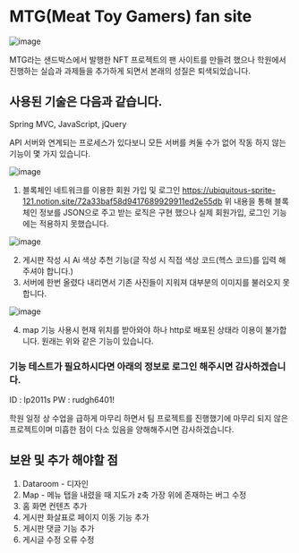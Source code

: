 # MTG(Meat Toy Gamers) fan site

![image](https://user-images.githubusercontent.com/101491213/198166949-f55c70fd-9028-4329-b838-5ef437774fad.png)

MTG라는 샌드박스에서 발행한 NFT 프로젝트의 팬 사이트를 만들려 했으나
학원에서 진행하는 실습과 과제들을 추가하게 되면서 본래의 성질은 퇴색되었습니다.


## 사용된 기술은 다음과 같습니다.
Spring MVC, JavaScript, jQuery

API 서버와 연계되는 프로세스가 있다보니 모든 서버를 켜둘 수가 없어
작동 하지 않는 기능이 몇 가지 있습니다.

![image](https://user-images.githubusercontent.com/101491213/198169579-c612dee0-7517-471b-9cca-db6947a0778d.png)

1. 블록체인 네트워크를 이용한 회원 가입 및 로그인
https://ubiquitous-sprite-121.notion.site/72a33baf58d9417689929911ed2e55db
위 내용을 통해 블록체인 정보를 JSON으로 주고 받는 로직은 구현 했으나 실제 회원가입, 로그인 기능에는 적용하지 못했습니다.

![image](https://user-images.githubusercontent.com/101491213/198166831-aa5ab0cc-1a44-460f-a0a6-3e2721913cf5.png)

2. 게시판 작성 시 Ai 색상 추천 기능(글 작성 시 직접 색상 코드(헥스 코드)를 입력 해주셔야 합니다.)
3. 서버에 한번 올렸다 내리면서 기존 사진들이 지워져 대부분의 이미지를 불러오지 못합니다.

![image](https://user-images.githubusercontent.com/101491213/198169384-ad880df5-e242-4709-acb0-601d59d0d6ca.png)

4. map 기능 사용시 현재 위치를 받아와야 하나 http로 배포된 상태라 이용이 불가합니다. 원래는 위와 같은 기능이 있습니다.


### 기능 테스트가 필요하시다면 아래의 정보로 로그인 해주시면 감사하겠습니다.
ID : lp2011s
PW : rudgh6401!

학원 일정 상 수업을 급하게 마무리 하면서 팀 프로젝트를 진행했기에
마무리 되지 않은 프로젝트이며 미흡한 점이 다소 있음을 양해해주시면 감사하겠습니다.


## 보완 및 추가 해야할 점
1. Dataroom - 디자인
2. Map - 메뉴 탭을 내렸을 때 지도가 z축 가장 위에 존재하는 버그 수정
3. 홈 화면 컨텐츠 추가
4. 게시판 화살표로 페이지 이동 기능 추가
5. 게시판 댓글 기능 추가
6. 게시글 수정 오류 수정
